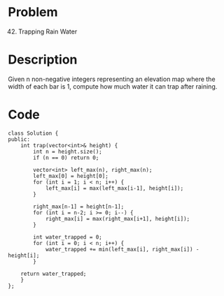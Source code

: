 # Problem
42. Trapping Rain Water

# Description
Given n non-negative integers representing an elevation map where the width of each bar is 1, compute how much water it can trap after raining.

# Code
```
class Solution {
public:
    int trap(vector<int>& height) {
        int n = height.size();
        if (n == 0) return 0;

        vector<int> left_max(n), right_max(n);
        left_max[0] = height[0];
        for (int i = 1; i < n; i++) {
            left_max[i] = max(left_max[i-1], height[i]);
        }

        right_max[n-1] = height[n-1];
        for (int i = n-2; i >= 0; i--) {
            right_max[i] = max(right_max[i+1], height[i]);
        }

        int water_trapped = 0;
        for (int i = 0; i < n; i++) {
            water_trapped += min(left_max[i], right_max[i]) - height[i];
        }

    return water_trapped;
    }
};
```